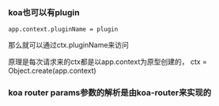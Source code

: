 ### koa也可以有plugin
```
app.context.pluginName = plugin
```
那么就可以通过ctx.pluginName来访问

原理是每次请求来的ctx都是以app.context为原型创建的， ctx = Object.create(app.context)

### koa router params参数的解析是由koa-router来实现的